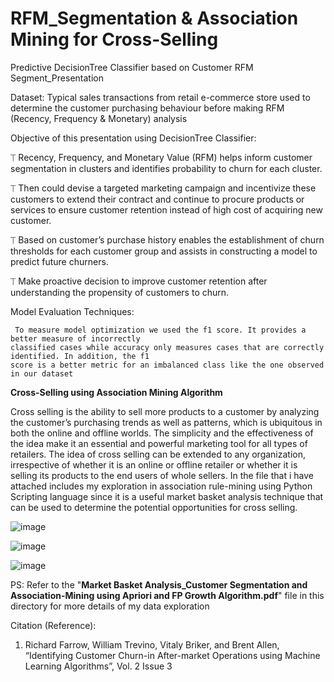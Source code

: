 # RFM_Segmentation & Association Mining for Cross-Selling
Predictive DecisionTree Classifier based on Customer RFM Segment_Presentation

Dataset:
Typical sales transactions from retail e-commerce store used to determine the customer purchasing behaviour before making RFM (Recency, Frequency & Monetary) analysis


Objective of this presentation using DecisionTree Classifier:

⏉    Recency, Frequency, and Monetary Value (RFM) helps inform customer segmentation in clusters and 
      identifies probability to churn for each cluster. 

⏉     Then could devise a targeted marketing campaign and incentivize these customers to extend their 
       contract and continue to procure products or services to ensure customer retention instead of 
       high cost of acquiring new customer. 

⏉    Based on customer’s purchase history enables the establishment of churn thresholds for each 
      customer group and assists in constructing a model to predict future churners. 

⏉   Make proactive decision to improve customer retention after understanding the propensity of 
    customers to churn. 

Model Evaluation Techniques:

     To measure model optimization we used the f1 score. It provides a better measure of incorrectly 
    classified cases while accuracy only measures cases that are correctly identified. In addition, the f1 
    score is a better metric for an imbalanced class like the one observed in our dataset

**Cross-Selling using Association Mining Algorithm**

Cross selling is the ability to sell more products to a customer by analyzing the customer’s purchasing trends as well as  patterns, which is ubiquitous in both the online and offline worlds. The simplicity and the effectiveness of the idea make it an essential and powerful marketing tool for all types of retailers. The idea of cross selling can be extended to any organization, irrespective of whether it is an online or offline retailer or whether it is selling its products to the end users of whole sellers.
In the file that i have attached includes my exploration in association rule-mining using Python Scripting language since it is a useful market basket analysis technique that can be used to determine the potential opportunities for cross selling.

![image](https://user-images.githubusercontent.com/32416129/126623463-3d79eeb9-e43e-4e78-bdda-7934819c0299.png)


![image](https://user-images.githubusercontent.com/32416129/126623356-a6e56c42-a315-401e-b993-315d11c49a9b.png)



![image](https://user-images.githubusercontent.com/32416129/126623182-aaa01543-6a11-498a-b63e-c0d0980e47cf.png)


PS: 
Refer to the  "**Market Basket Analysis_Customer Segmentation and Association-Mining using Apriori and FP Growth Algorithm.pdf**" file in this directory for more details of my data exploration

Citation (Reference):
1. Richard Farrow, William Trevino, Vitaly Briker, and Brent Allen, “Identifying Customer Churn-in After-market Operations using Machine Learning Algorithms”, Vol. 2 Issue 3


